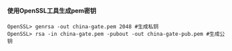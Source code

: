 #### 使用OpenSSL工具生成pem密钥
```shell
OpenSSL> genrsa -out china-gate.pem 2048 #生成私钥
OpenSSL> rsa -in china-gate.pem -pubout -out china-gate-pub.pem #生成公钥
```
